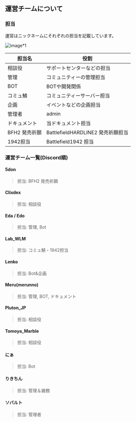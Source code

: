 ## 運営チームについて

### 担当
運営はニックネームにそれぞれの担当を記載しています。

![image*1](https://media.discordapp.net/attachments/812277834960601129/850607702400040970/unknown.png)

| 担当名 | 役割 |
| ---- | ---- |
| 相談役 | サポートセンターなどの担当 |
| 管理 | コミュニティーの管理担当 |
| BOT | BOTや開発関係 |
| コミュ鯖 | コミュニティーサーバー担当 |
| 企画 | イベントなどの企画担当 |
| 管理者 | admin |
| ドキュメント | 当ドキュメント担当 |
| BFH2 発売祈願 | BattlefieldHARDLINE2 発売祈願担当 |
| 1942担当 | Battlefield1942 担当 |

### 運営チーム一覧(Discord順)
#### 5don
> 担当: BFH2 発売祈願
#### Clixdex
> 担当: 相談役
#### Eda / Edo
> 担当: 管理, Bot
#### Lab_WLM
> 担当: コミュ鯖・1942担当
#### Lenko
> 担当: Bot&企画
#### Meru(merunno)
> 担当: 管理, BOT, ドキュメント
#### Pluton_JP
> 担当: 相談役
#### Tomoya_Marble
> 担当: 相談役
#### にぁ
> 担当: Bot
#### りきちん
> 担当: 管理＆雑務
#### ソバルト
> 担当: 管理者